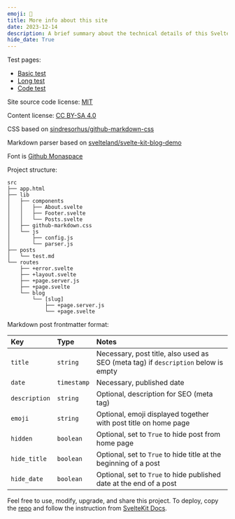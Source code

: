 ```yaml
---
emoji: 📄
title: More info about this site
date: 2023-12-14
description: A brief summary about the technical details of this Svelte based blogging site, written by Isaac Liang.
hide_date: True
---
```


Test pages:

-   [Basic test](/blog/test-basic)
-   [Long test](/blog/test-long)
-   [Code test](/blog/test-code)

Site source code license: [MIT](https://opensource.org/license/mit/)

Content license: [CC BY-SA 4.0](https://creativecommons.org/licenses/by-sa/4.0/)

CSS based on [sindresorhus/github-markdown-css](https://github.com/sindresorhus/github-markdown-css)

Markdown parser based on [svelteland/svelte-kit-blog-demo](https://github.com/svelteland/svelte-kit-blog-demo)

Font is [Github Monaspace](https://monaspace.githubnext.com)

Project structure:

```
src
├── app.html
├── lib
│   ├── components
│   │   ├── About.svelte
│   │   ├── Footer.svelte
│   │   └── Posts.svelte
│   ├── github-markdown.css
│   └── js
│       ├── config.js
│       └── parser.js
├── posts
│   └── test.md
└── routes
    ├── +error.svelte
    ├── +layout.svelte
    ├── +page.server.js
    ├── +page.svelte
    └── blog
        └── [slug]
            ├── +page.server.js
            └── +page.svelte
```

Markdown post frontmatter format:

| Key           | Type        | Notes                                                                              |
| :------------ | :---------- | :--------------------------------------------------------------------------------- |
| `title`       | `string`    | Necessary, post title, also used as SEO (meta tag) if `description` below is empty |
| `date`        | `timestamp` | Necessary, published date                                                          |
| `description` | `string`    | Optional, description for SEO (meta tag)                                           |
| `emoji`       | `string`    | Optional, emoji displayed together with post title on home page                    |
| `hidden`      | `boolean`   | Optional, set to `True` to hide post from home page                                |
| `hide_title`  | `boolean`   | Optional, set to `True` to hide title at the beginning of a post                   |
| `hide_date`   | `boolean`   | Optional, set to `True` to hide published date at the end of a post                |

Feel free to use, modify, upgrade, and share this project. To deploy, copy the [repo](https://github.com/1saac7/svelte-blog) and follow the instruction from [SvelteKit Docs](https://kit.svelte.dev/docs/introduction).
